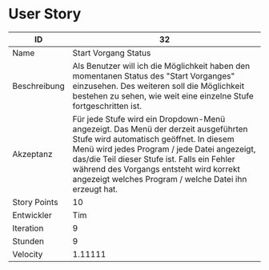 # User Story

|ID          |32|
|-|-|
|Name        |Start Vorgang Status|
|Beschreibung|Als Benutzer will ich die Möglichkeit haben den momentanen Status des "Start Vorganges" einzusehen. Des weiteren soll die Möglichkeit bestehen zu sehen, wie weit eine einzelne Stufe fortgeschritten ist.| 
|Akzeptanz   |Für jede Stufe wird ein Dropdown-Menü angezeigt. Das Menü der derzeit ausgeführten Stufe wird automatisch geöffnet. In diesem Menü wird jedes Program / jede Datei angezeigt, das/die Teil dieser Stufe ist. Falls ein Fehler während des Vorgangs entsteht wird korrekt angezeigt welches Program / welche Datei ihn erzeugt hat.|
|Story Points|10|
|Entwickler  |Tim|
|Iteration   |9|
|Stunden     |9|
|Velocity    |1.11111|
